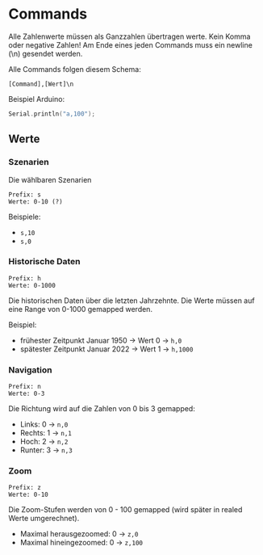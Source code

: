 # Commands

Alle Zahlenwerte müssen als Ganzzahlen übertragen werte. Kein Komma oder negative Zahlen!
Am Ende eines jeden Commands muss ein newline (\n) gesendet werden.

Alle Commands folgen diesem Schema:

```
[Command],[Wert]\n
```

Beispiel Arduino:

```C++
Serial.println("a,100");
```

## Werte

### Szenarien

Die wählbaren Szenarien

```
Prefix: s
Werte: 0-10 (?)
```

Beispiele:

- `s,10`
- `s,0`

### Historische Daten

```
Prefix: h
Werte: 0-1000
```

Die historischen Daten über die letzten Jahrzehnte. Die Werte müssen auf eine Range von 0-1000 gemapped werden.

Beispiel:

- frühester Zeitpunkt Januar 1950 -> Wert 0 -> `h,0`
- spätester Zeitpunkt Januar 2022 -> Wert 1 -> `h,1000`

### Navigation

```
Prefix: n
Werte: 0-3
```

Die Richtung wird auf die Zahlen von 0 bis 3 gemapped:

- Links: 0 -> `n,0`
- Rechts: 1 -> `n,1`
- Hoch: 2 -> `n,2`
- Runter: 3 -> `n,3`

### Zoom

```
Prefix: z
Werte: 0-10
```

Die Zoom-Stufen werden von 0 - 100 gemapped (wird später in realed Werte umgerechnet).

- Maximal herausgezoomed: 0 -> `z,0`
- Maximal hineingezoomed: 0 -> `z,100`
